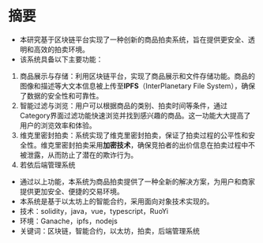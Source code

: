 # 摘要

- 本研究基于区块链平台实现了一种创新的商品拍卖系统，旨在提供更安全、透明和高效的拍卖环境。
- 该系统具备以下主要功能：

1. 商品展示与存储：利用区块链平台，实现了商品展示和文件存储功能。商品的图像和描述等大文本信息被上传至**IPFS**（InterPlanetary File System），确保了数据的安全性和可靠性。
2. 智能过滤与浏览：用户可以根据商品的类别、拍卖时间等条件，通过Category界面过滤功能快速浏览并找到感兴趣的商品。这一功能大大提高了用户的浏览效率和体验。
3. 维克里密封拍卖：系统实现了维克里密封拍卖，保证了拍卖过程的公平性和安全性。维克里密封拍卖采用**加密技术**，确保竞拍者的出价信息在拍卖过程中不被泄露，从而防止了潜在的欺诈行为。
4. 若依后端管理系统

- 通过以上功能，本系统为商品拍卖提供了一种全新的解决方案，为用户和商家提供更加安全、便捷的交易环境。
- 本系统是基于以太坊上的智能合约，采用面向对象技术实现的。
- 技术：solidity，java，vue，typescript，RuoYi
- 环境：Ganache，ipfs，nodejs
- 关键词：区块链，智能合约，以太坊，拍卖，后端管理系统
